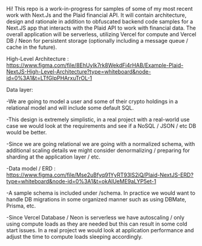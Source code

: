 Hi! This repo is a work-in-progress for samples of some of my most recent work with Next.Js and the Plaid financial API. It will contain architecture, design and rationale in addition to obfuscated backend code samples for a Next.JS app that interacts with the Plaid API to work with financial data. The overall application will be serverless, utilizing Vercel for compute and Vercel DB / Neon for persistent storage (optionally including a message queue / cache in the future). 

High-Level Architecture : https://www.figma.com/file/8EhUyIk7rk8WekdFi4rHAB/Example-Plaid-NextJS-High-Level-Architecture?type=whiteboard&node-id=0%3A1&t=LTfGIpPHArxuTrOL-1

Data layer:

  -We are going to model a user and some of their crypto holdings in a relational model and will include some default SQL. 
  
  -This design is extremely simplistic, in a real project with a real-world use case we would look at the requirements and see if a NoSQL / JSON / etc DB would be better.
  
  -Since we are going relational we are going with a normalized schema, with additional scaling details we might consider denormalizing / preparing for sharding at the 
   application layer / etc. 
   
  -Data model / ERD : https://www.figma.com/file/Mse2uBfyq91YyRT93lS2iQ/Plaid-NextJS-ERD?type=whiteboard&node-id=0%3A1&t=okAlUeME9aLYP5et-1
  
  -A sample schema is included under /schema. In practice we would want to handle DB migrations in some organized manner such as using DBMate, Prisma, etc. 
  
  -Since Vercel Database / Neon is serverless we have autoscaling / only using compute loads as they are needed but this can result in some cold start issues. In a real 
   project we would look at application performance and adjust the time to compute loads sleeping accordingly.
